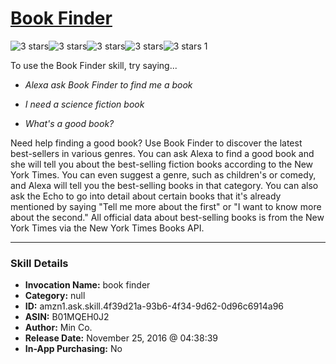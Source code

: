 # [Book Finder](http://alexa.amazon.com/#skills/amzn1.ask.skill.4f39d21a-93b6-4f34-9d62-0d96c6914a96)
![3 stars](../../images/ic_star_black_18dp_1x.png)![3 stars](../../images/ic_star_black_18dp_1x.png)![3 stars](../../images/ic_star_black_18dp_1x.png)![3 stars](../../images/ic_star_border_black_18dp_1x.png)![3 stars](../../images/ic_star_border_black_18dp_1x.png) 1

To use the Book Finder skill, try saying...

* *Alexa ask Book Finder to find me a book*

* *I need a science fiction book*

* *What's a good book?*

Need help finding a good book? Use Book Finder to discover the latest best-sellers in various genres. You can ask Alexa to find a good book and she will tell you about the best-selling fiction books according to the New York Times. You can even suggest a genre, such as children's or comedy, and Alexa will tell you the best-selling books in that category. You can also ask the Echo to go into detail about certain books that it's already mentioned by saying "Tell me more about the first" or "I want to know more about the second." All official data about best-selling books is from the New York Times via the New York Times Books API.

***

### Skill Details

* **Invocation Name:** book finder
* **Category:** null
* **ID:** amzn1.ask.skill.4f39d21a-93b6-4f34-9d62-0d96c6914a96
* **ASIN:** B01MQEH0J2
* **Author:** Min Co.
* **Release Date:** November 25, 2016 @ 04:38:39
* **In-App Purchasing:** No

